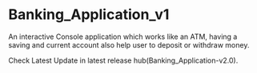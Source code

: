 # Banking_Application_v1
An interactive Console application which works  like an ATM, having a  saving and current account also help user to deposit or withdraw money.

Check Latest Update in latest release hub(Banking_Application-v2.0).
